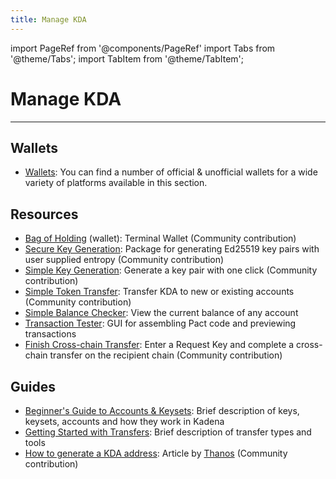 ```yaml
---
title: Manage KDA
---
```


import PageRef from '@components/PageRef'
import Tabs from '@theme/Tabs';
import TabItem from '@theme/TabItem';

# Manage KDA

---

## **Wallets**

- [Wallets](/basics/wallets): You can find a number of official & unofficial wallets for a wide variety of platforms available in this section.

## **Resources**

- [Bag of Holding](https://github.com/kadena-community/bag-of-holding) (wallet): Terminal Wallet (Community contribution)
- [Secure Key Generation](https://github.com/kadena-community/secure-keygen): Package for generating Ed25519 key pairs with user supplied entropy (Community contribution)
- [Simple Key Generation](https://kadena-community.github.io/kadena-transfer-js/): Generate a key pair with one click (Community contribution)
- [Simple Token Transfer](https://kadena-community.github.io/kadena-transfer-js/): Transfer KDA to new or existing accounts (Community contribution)
- [Simple Balance Checker](https://balance.chainweb.com): View the current balance of any account
- [Transaction Tester](http://txtool.chainweb.com): GUI for assembling Pact code and previewing transactions
- [Finish Cross-chain Transfer](https://kadena-community.github.io/kadena-transfer-js/): Enter a Request Key and complete a cross-chain transfer on the recipient chain (Community contribution)

## **Guides**

- [Beginner's Guide to Accounts & Keysets](https://medium.com/kadena-io/beginners-guide-to-kadena-accounts-keysets-fb7f32104291): Brief description of keys, keysets, accounts and how they work in Kadena
- [Getting Started with Transfers](https://medium.com/kadena-io/kadena-public-blockchain-getting-started-with-transfers-153bf87d6824): Brief description of transfer types and tools
- [How to generate a KDA address](https://medium.com/kadenacoin/how-to-generate-a-kda-address-fd009a06ea05): Article by [Thanos](https://medium.com/@Thanos_42) (Community contribution)
